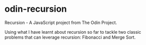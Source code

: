# odin-recursion
Recursion - A JavaScript project from The Odin Project.

Using what I have learnt about recursion so far to tackle two classic problems that can leverage recursion: Fibonacci and Merge Sort.